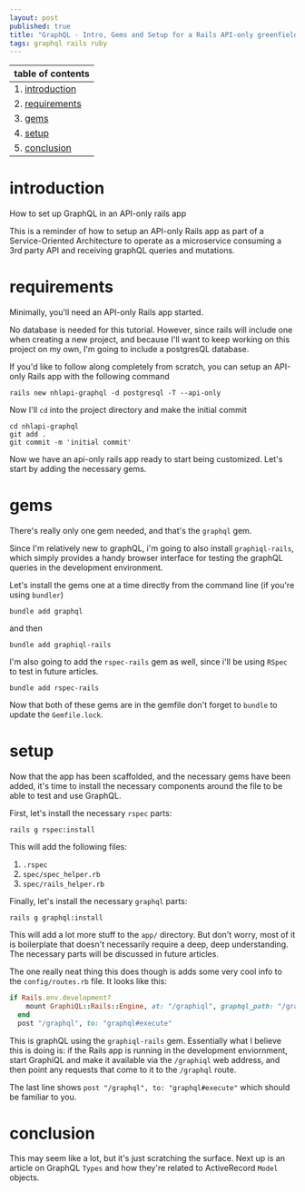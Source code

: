 ```yaml
---
layout: post
published: true
title: "GraphQL - Intro, Gems and Setup for a Rails API-only greenfield app"
tags: graphql rails ruby
---
```



| table of contents |
|---|
|1. [introduction](#introduction) |
|2. [requirements](#requirements)|
|3. [gems](#gems)|
|4. [setup](#setup) |
|5. [conclusion](#conclusion)


# introduction
How to set up GraphQL in an API-only rails app

This is a reminder of how to setup an API-only Rails app as part of a Service-Oriented Architecture to operate as a microservice consuming a 3rd party API and receiving graphQL queries and mutations.

# requirements

Minimally, you'll need an API-only Rails app started.

No database is needed for this tutorial. However, since rails will include one when creating a new project, and because I'll want to keep working on this project on my own, I'm going to include a postgresQL database.

If you'd like to follow along completely from scratch, you can setup an API-only Rails app with the following command

```
rails new nhlapi-graphql -d postgresql -T --api-only
```

Now I'll `cd` into the project directory and make the initial commit

```
cd nhlapi-graphql
git add .
git commit -m 'initial commit'
```

Now we have an api-only rails app ready to start being customized. Let's start by adding the necessary gems.

# gems

There's really only one gem needed, and that's the `graphql` gem.

Since I'm relatively new to graphQL, i'm going to also install `graphiql-rails`, which simply provides a handy browser interface for testing the graphQL queries in the development environment.

Let's install the gems one at a time directly from the command line (if you're using `bundler`)

```
bundle add graphql
```

and then

```
bundle add graphiql-rails
```

I'm also going to add the `rspec-rails` gem as well, since i'll be using `RSpec` to test in future articles.

```
bundle add rspec-rails
```

Now that both of these gems are in the gemfile don't forget to `bundle` to update the `Gemfile.lock`.

# setup

Now that the app has been scaffolded, and the necessary gems have been added, it's time to install the necessary components around the file to be able to test and use GraphQL.

First, let's install the necessary `rspec` parts:

```
rails g rspec:install
```

This will add the following files:

1. `.rspec`
2. `spec/spec_helper.rb`
3. `spec/rails_helper.rb`

Finally, let's install the necessary `graphql` parts:

```
rails g graphql:install
```

This will add a lot more stuff to the `app/` directory. But don't worry, most of it is boilerplate that doesn't necessarily require a deep, deep understanding. The necessary parts will be discussed in future articles.

The one really neat thing this does though is adds some very cool info to the `config/routes.rb` file. It looks like this:

```ruby
if Rails.env.development?
    mount GraphiQL::Rails::Engine, at: "/graphiql", graphql_path: "/graphql"
  end
  post "/graphql", to: "graphql#execute"
```

This is graphQL using the `graphiql-rails` gem. Essentially what I believe this is doing is: if the Rails app is running in the development enviornment, start GraphiQL and make it available via the `/graphiql` web address, and then point any requests that come to it to the `/graphql` route.

The last line shows `post "/graphql", to: "graphql#execute"` which should be familiar to you.


# conclusion
This may seem like a lot, but it's just scratching the surface. Next up is an article on GraphQL `Types` and how they're related to ActiveRecord `Model` objects.